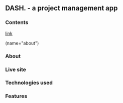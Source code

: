 ## DASH. - a project management app




### Contents
[link](#About)

(name="about")
### About

### Live site

### Technologies used

### Features

